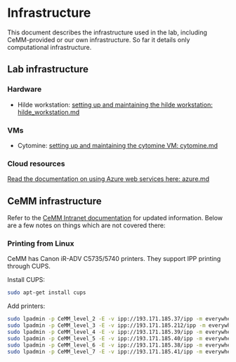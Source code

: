 # Infrastructure

This document describes the infrastructure used in the lab, including CeMM-provided or our own infrastructure.
So far it details only computational infrastructure.

## Lab infrastructure

### Hardware

- Hilde workstation: [setting up and maintaining the hilde workstation: hilde_workstation.md](/hilde_workstation.md)

### VMs

- Cytomine: [setting up and maintaining the cytomine VM: cytomine.md](/cytomine.md)

### Cloud resources

[Read the documentation on using Azure web services here: azure.md](/azure.md)

## CeMM infrastructure

Refer to the [CeMM Intranet documentation](https://cemmat.sharepoint.com/sites/Intranet) for updated information.
Below are a few notes on things which are not covered there:

### Printing from Linux

CeMM has Canon iR-ADV C5735/5740 printers. They support IPP printing through CUPS.

Install CUPS:

```bash
sudo apt-get install cups
```

Add printers:

```bash
sudo lpadmin -p CeMM_level_2 -E -v ipp://193.171.185.37/ipp -m everywhere
sudo lpadmin -p CeMM_level_3 -E -v ipp://193.171.185.212/ipp -m everywhere
sudo lpadmin -p CeMM_level_4 -E -v ipp://193.171.185.39/ipp -m everywhere
sudo lpadmin -p CeMM_level_5 -E -v ipp://193.171.185.40/ipp -m everywhere
sudo lpadmin -p CeMM_level_6 -E -v ipp://193.171.185.38/ipp -m everywhere
sudo lpadmin -p CeMM_level_7 -E -v ipp://193.171.185.41/ipp -m everywhere
```
